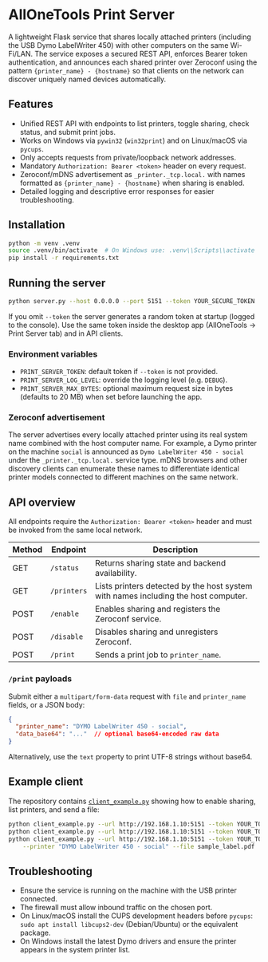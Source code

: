 # AllOneTools Print Server

A lightweight Flask service that shares locally attached printers (including the
USB Dymo LabelWriter 450) with other computers on the same Wi-Fi/LAN. The
service exposes a secured REST API, enforces Bearer token authentication, and
announces each shared printer over Zeroconf using the pattern
`{printer_name} - {hostname}` so that clients on the network can discover
uniquely named devices automatically.

## Features

- Unified REST API with endpoints to list printers, toggle sharing, check
  status, and submit print jobs.
- Works on Windows via `pywin32` (`win32print`) and on Linux/macOS via
  `pycups`.
- Only accepts requests from private/loopback network addresses.
- Mandatory `Authorization: Bearer <token>` header on every request.
- Zeroconf/mDNS advertisement as `_printer._tcp.local.` with names formatted as
  `{printer_name} - {hostname}` when sharing is enabled.
- Detailed logging and descriptive error responses for easier troubleshooting.

## Installation

```bash
python -m venv .venv
source .venv/bin/activate  # On Windows use: .venv\\Scripts\\activate
pip install -r requirements.txt
```

## Running the server

```bash
python server.py --host 0.0.0.0 --port 5151 --token YOUR_SECURE_TOKEN
```

If you omit `--token` the server generates a random token at startup (logged to
the console). Use the same token inside the desktop app (AllOneTools → Print
Server tab) and in API clients.

### Environment variables

- `PRINT_SERVER_TOKEN`: default token if `--token` is not provided.
- `PRINT_SERVER_LOG_LEVEL`: override the logging level (e.g. `DEBUG`).
- `PRINT_SERVER_MAX_BYTES`: optional maximum request size in bytes (defaults to
  20 MB) when set before launching the app.

### Zeroconf advertisement

The server advertises every locally attached printer using its real system
name combined with the host computer name. For example, a Dymo printer on the
machine `social` is announced as `Dymo LabelWriter 450 - social` under the
`_printer._tcp.local.` service type. mDNS browsers and other discovery clients
can enumerate these names to differentiate identical printer models connected to
different machines on the same network.

## API overview

All endpoints require the `Authorization: Bearer <token>` header and must be
invoked from the same local network.

| Method | Endpoint   | Description                                          |
| ------ | ---------- | ---------------------------------------------------- |
| GET    | `/status`  | Returns sharing state and backend availability.      |
| GET    | `/printers` | Lists printers detected by the host system with names including the host computer. |
| POST   | `/enable`  | Enables sharing and registers the Zeroconf service.  |
| POST   | `/disable` | Disables sharing and unregisters Zeroconf.           |
| POST   | `/print`   | Sends a print job to `printer_name`.                 |

### `/print` payloads

Submit either a `multipart/form-data` request with `file` and `printer_name`
fields, or a JSON body:

```json
{
  "printer_name": "DYMO LabelWriter 450 - social",
  "data_base64": "..."  // optional base64-encoded raw data
}
```

Alternatively, use the `text` property to print UTF-8 strings without base64.

## Example client

The repository contains [`client_example.py`](client_example.py) showing how to
enable sharing, list printers, and send a file:

```bash
python client_example.py --url http://192.168.1.10:5151 --token YOUR_TOKEN --enable
python client_example.py --url http://192.168.1.10:5151 --token YOUR_TOKEN
python client_example.py --url http://192.168.1.10:5151 --token YOUR_TOKEN \
    --printer "DYMO LabelWriter 450 - social" --file sample_label.pdf
```

## Troubleshooting

- Ensure the service is running on the machine with the USB printer connected.
- The firewall must allow inbound traffic on the chosen port.
- On Linux/macOS install the CUPS development headers before `pycups`:
  `sudo apt install libcups2-dev` (Debian/Ubuntu) or the equivalent package.
- On Windows install the latest Dymo drivers and ensure the printer appears in
  the system printer list.
